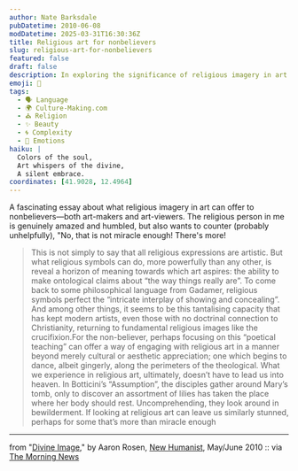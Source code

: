 ```yaml
---
author: Nate Barksdale
pubDatetime: 2010-06-08
modDatetime: 2025-03-31T16:30:36Z
title: Religious art for nonbelievers
slug: religious-art-for-nonbelievers
featured: false
draft: false
description: In exploring the significance of religious imagery in art for nonbelievers, Aaron Rosen delves into how these symbols reveal deeper truths about existence.
emoji: 🎨
tags:
  - 🗣️ Language
  - 🌍 Culture-Making.com
  - ⛪ Religion
  - ✨ Beauty
  - 🌀 Complexity
  - 👥 Emotions
haiku: |
  Colors of the soul,  
  Art whispers of the divine,  
  A silent embrace.
coordinates: [41.9028, 12.4964]
---
```


A fascinating essay about what religious imagery in art can offer to nonbelievers—both art-makers and art-viewers. The religious person in me is genuinely amazed and humbled, but also wants to counter (probably unhelpfully), "No, that is not miracle enough! There's more!

> This is not simply to say that all religious expressions are artistic. But what religious symbols can do, more powerfully than any other, is reveal a horizon of meaning towards which art aspires: the ability to make ontological claims about “the way things really are”. To come back to some philosophical language from Gadamer, religious symbols perfect the “intricate interplay of showing and concealing”. And among other things, it seems to be this tantalising capacity that has kept modern artists, even those with no doctrinal connection to Christianity, returning to fundamental religious images like the crucifixion.For the non-believer, perhaps focusing on this “poetical teaching” can offer a way of engaging with religious art in a manner beyond merely cultural or aesthetic appreciation; one which begins to dance, albeit gingerly, along the perimeters of the theological. What we experience in religious art, ultimately, doesn’t have to lead us into heaven. In Botticini’s “Assumption”, the disciples gather around Mary’s tomb, only to discover an assortment of lilies has taken the place where her body should rest. Uncomprehending, they look around in bewilderment. If looking at religious art can leave us similarly stunned, perhaps for some that’s more than miracle enough

---

from "[Divine Image](http://newhumanist.org.uk/2289/divine-image)," by Aaron Rosen, [New Humanist](http://newhumanist.org.uk/2289/divine-image), May/June 2010 :: via [The Morning News](http://www.themorningnews.org/archives/headlines/2010/June/07/)
